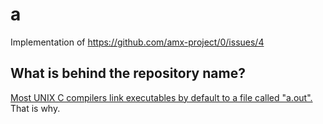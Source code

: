 # a
Implementation of https://github.com/amx-project/0/issues/4

## What is behind the repository name?
[Most UNIX C compilers link executables by default to a file called "a.out".](https://stackoverflow.com/questions/1218262/why-do-some-compilers-use-a-out-as-the-default-name-for-executables) That is why. 
